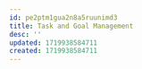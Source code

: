 ```yaml
---
id: pe2ptm1gua2n8a5ruunimd3
title: Task and Goal Management
desc: ''
updated: 1719938584711
created: 1719938584711
---
```


